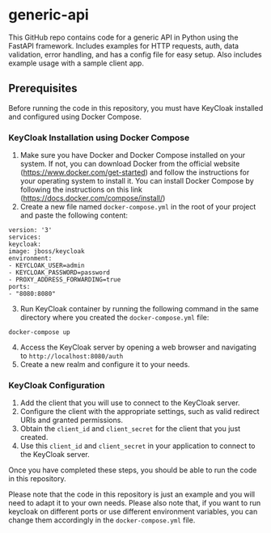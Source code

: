 # generic-api
This GitHub repo contains code for a generic API in Python using the FastAPI framework. Includes examples for HTTP requests, auth, data validation, error handling, and has a config file for easy setup. Also includes example usage with a sample client app.

## Prerequisites
Before running the code in this repository, you must have KeyCloak installed and configured using Docker Compose.

### KeyCloak Installation using Docker Compose
1. Make sure you have Docker and Docker Compose installed on your system. If not, you can download Docker from the official website (https://www.docker.com/get-started) and follow the instructions for your operating system to install it. You can install Docker Compose by following the instructions on this link (https://docs.docker.com/compose/install/)
2. Create a new file named `docker-compose.yml` in the root of your project and paste the following content:

```
version: '3'
services:
keycloak:
image: jboss/keycloak
environment:
- KEYCLOAK_USER=admin
- KEYCLOAK_PASSWORD=password
- PROXY_ADDRESS_FORWARDING=true
ports:
- "8080:8080"
```

3. Run KeyCloak container by running the following command in the same directory where you created the `docker-compose.yml` file:


```
docker-compose up
```

4. Access the KeyCloak server by opening a web browser and navigating to `http://localhost:8080/auth`
5. Create a new realm and configure it to your needs.

### KeyCloak Configuration
1. Add the client that you will use to connect to the KeyCloak server.
2. Configure the client with the appropriate settings, such as valid redirect URIs and granted permissions.
3. Obtain the `client_id` and `client_secret` for the client that you just created.
4. Use this `client_id` and `client_secret` in your application to connect to the KeyCloak server.

Once you have completed these steps, you should be able to run the code in this repository. 

Please note that the code in this repository is just an example and you will need to adapt it to your own needs.
Please also note that, if you want to run keycloak on different ports or use different environment variables, you can change them accordingly in the `docker-compose.yml` file.
